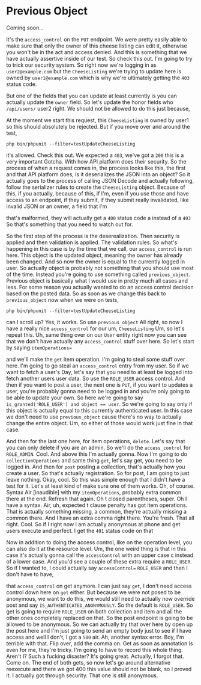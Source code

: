 # Previous Object

Coming soon...

It's the `access_control` on the `PUT` endpoint. We were pretty easily able to make sure
that only the owner of this cheese listing can edit it, otherwise you won't be in the
act and access denied. And this is something that we have actually assertive inside
of our test. So check this out. I'm going to try to trick our security system. So
right now we're logging in as `user2@example.com` but the `CheeseListing` we're trying
to update here is owned by `user1@example.com` which is why we're ultimately getting
the `403` status code.

But one of the fields that you can update at least currently is you can actually
update the `owner` field. So let's update the honor fields who 
`/api/users/` user2 right. We should not be allowed to do this just because,

At the moment we start this request, this `CheeseListing` is owned by user1 so this
should absolutely be rejected. But if you move over and around the test, 

```terminal-silent
php bin/phpunit --filter=testUpdateCheeseListing
```

it's allowed. Check this out. We expected a `403`, we've got a `200` this is a very
important Gotcha. With how API platform does their security. So the process of when a
request comes in, the process looks like this, the first and that API platform does,
is it deserializes the JSON into an object? So it actually goes to the process of
calling JSON Decode and actually following, follow the serializer rules to create the
`CheeseListing` object. Because of this, if you actually, because of this, if I'm, even
if you use those and have access to an endpoint, if they submit, if they submit
really invalidated, like invalid JSON or an owner, a field that I'm

that's malformed, they will actually get a `400` status code a instead of a `403`
So that's something that you need to watch out for.

So the first step of the process is the deserealization. Then security is applied and
then validation is applied. The validation rules. So what's happening in this case is
by the time that we call, our `access_control` is run here. This object is the updated
object, meaning the owner has already been changed. And so now the owner is equal to
the currently logged in user. So actually object is probably not something that you
should use most of the time. Instead you're going to use something called 
`previous_object`. Previous object is basically what I would use in pretty much all cases and
less. For some reason you actually wanted to do an access control decision based on
the posted data. So as soon as we change this back to `previous_object`
now when we were on tests, 

```terminal-silent
php bin/phpunit --filter=testUpdateCheeseListing
```

can I scroll up? Yes, it works. So use `previous_object`
All right, so now I have a really nice `access_control` for our um, `CheeseListing`
Um, so let's repeat this. Uh, same thing over on our `User` entity right now
you can see that we don't have actually any `access_control` stuff over here. So let's
start by saying `itemOperations=`

and we'll make the `get` item operation. I'm going to steal some stuff over here. I'm
going to go steal an `access_control` entry from my user. So if we want to fetch a
user's Day, let's say that you need to at least be logged into fetch another users
user data. So use the `ROLE_USER` access control. And then if you want to post a user,
the next one is `PUT`, if you want to updates a user, you're probably gonna need to be
logged in and you're only going to be able to update your own. So here we're going to
say `is_granted('ROLE_USER') and object == user`. So we're going to say only if this
object is actually equal to this currently authenticated user. In this case we don't
need to use `previous_object` cause there's no way to actually change the entire
object. Um, so either of those would work just fine in that case.

And then for the last one here, for item operations, `delete`. Let's say that you can
only delete if you are an admin. So we'll do the `access_control` for `ROLE_ADMIN`.
Cool. And above this I'm actually gonna. Now I'm going to do `collectionOperations`
and same thing `get`, let's say get, you need to be logged in. And then for `post`
posting a collection, that's actually how you create a user. So that's actually
registration. So for post, I am going to just leave nothing. Okay, cool. So this was
simple enough that I didn't have a test for it. Let's at least kind of make sure one
of them works. Oh, of course. Syntax Air [inaudible] with my `itemOperations`,
probably extra common there at the end. Refresh that again. Oh t closed parentheses,
super. Oh I have a syntax. Air, uh, expected t clause penalty has got item
operations. That is actually something missing, a common, they're actually missing a
common there. And I have an extra comma right there. You're fresh. That all right.
Cool. So if I right now I am actually anonymous at phone and get users execute and
perfect. I get the `401` status code on that

Now in addition to doing the access control, like on the operation level, you can
also do it at the resource level. Um, the one weird thing is that in this case it's
actually gonna call the `accessControl` with an upper case c instead of a lower case.
And you'd see a couple of these extra require a `ROLE_USER`. So if I wanted to, I could
actually say `accessControl=` `ROLE_USER` and then I don't have to have,

that `access_control` on get anymore. I can just say `get`, I don't need access
control down here on `get` either. But because we were not posed to be anonymous, we
want to do this, we would still need to actually now override post and say 
`IS_AUTHENTICATED_ANONYMOUSLY`. So the default is `ROLE_USER`. So get is going to require 
`ROLE_USER` on both collection and item and all the other ones completely replaced on that.
So the post endpoint is going to be allowed to be anonymous. So we can actually try
that over here by open up the post here and I'm just going to send an empty body just
to see if I have access and well I don't, I got a `500` air. Ah, another syntax error.
Boy, I'm terrible with that. Flip over, add the comma on. Get as soon as annotation
is even for me, they're tricky. I'm going to have to record this whole thing. Aren't
I? Such a fucking disaster? It's going great. Actually, I forgot that. Come on. The
end of both gets, so now let's go around alternative reexecute and there we got 400
this value should not be blank, so I proved it. I actually got through security. That
one is still anonymous.